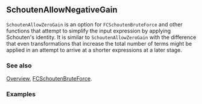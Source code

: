 ## SchoutenAllowNegativeGain

`SchoutenAllowZeroGain` is an option for `FCSchoutenBruteForce` and other functions that attempt to simplify the input expression by applying Schouten's identity. It is similar to `SchoutenAllowZeroGain` with the difference that even transformations that increase the total number of terms might be applied in an attempt to arrive at a shorter expressions at a later stage.

### See also

[Overview](Extra/FeynCalc.md), [FCSchoutenBruteForce](FCSchoutenBruteForce.md).

### Examples
